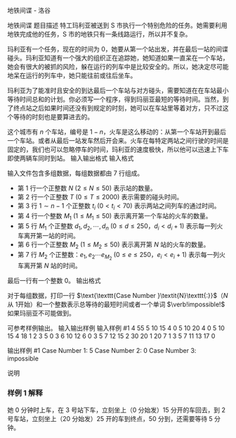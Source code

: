 



地铁间谍 - 洛谷














地铁间谍
题目描述
特工玛利亚被送到 S 市执行一个特别危险的任务。她需要利用地铁完成他的任务，S 市的地铁只有一条线路运行，所以并不复杂。

玛利亚有一个任务，现在的时间为 $0$，她要从第一个站出发，并在最后一站的间谍碰头。玛利亚知道有一个强大的组织正在追踪她，她知道如果一直呆在一个车站，她会有很大的被抓的风险，躲在运行的列车中是比较安全的。所以，她决定尽可能地呆在运行的列车中，她只能往前或往后坐车。

玛利亚为了能准时且安全的到达最后一个车站与对方碰头，需要知道在在车站最小等待时间总和的计划。你必须写一个程序，得到玛丽亚最短的等待时间。当然，到了终点站之后如果时间还没有到规定的时刻，她可以在车站里等着对方，只不过这个等待的时刻也是要算进去的。

这个城市有 $n$ 个车站，编号是 $1-n$，火车是这么移动的：从第一个车站开到最后一个车站。或者从最后一站发车然后开会来。火车在每特定两站之间行驶的时间是固定的，我们也可以忽略停车的时间，玛利亚的速度极快，所以他可以迅速上下车即使两辆车同时到站。
输入输出格式
输入格式

输入文件包含多组数据，每组数据都由 $7$ 行组成。

- 第 $1$ 行一个正整数 $N\ (2 \le N \le 50)$ 表示站的数量。
- 第 $2$ 行一个正整数 $T\ (0 \le T \le 2000)$ 表示需要的碰头时间。
- 第 $3$ 行 $1\sim n-1$ 个正整数 $t_i\ (0<t_i<70)$ 表示两站之间列车的通过时间。
- 第 $4$ 行一个整数 $M_1\ (1 \le M_1 \le 50)$ 表示离开第一个车站的火车的数量。
- 第 $5$ 行 $M_1$ 个正整数 $d_1,d_2,\cdots,d_n\ (0 \le d \le 250$，$d_i<d_i+1)$ 表示每一列火车离开第一站的时间。
- 第 $6$ 行一个正整数 $M_2\ (1 \le M_2 \le 50)$ 表示离开第 $N$ 站的火车的数量。
- 第 $7$ 行 $M_2$ 个正整数：$e_1,e_2\cdots e_{M_2}\ (0 \le e \le 250$，$e_i<e_i+1)$ 表示每一列火车离开第 $N$ 站的时间。

最后一行有一个整数 $0$。
输出格式

对于每组数据，打印一行 $\text{\texttt{Case Number }\textit{N}\texttt{:}}$（$N$ 从 $1$开始）和一个整数表示总等待的最短时间或者一个单词 $\verb!impossible!$ 如果玛丽亚不可能做到。

可参考样例输出。
输入输出样例
输入样例 #1
4
55
5 10 15
4
0 5 10 20
4
0 5 10 15
4
18
1 2 3
5
0 3 6 10 12
6
0 3 5 7 12 15
2
30
20
1
20
7
1 3 5 7 11 13 17
0

输出样例 #1
Case Number 1: 5
Case Number 2: 0
Case Number 3: impossible

说明
### 样例 1 解释

她 $0$ 分钟时上车，在 $3$ 号站下车，立刻坐上（$0$ 分始发）$15$ 分开的车回去，到 $2$ 号车站，立刻坐上（$20$ 分始发）$25$ 开的车到终点，$50$ 分到，还需要等待 $5$ 分钟。






